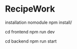 # RecipeWork

installation nomodule
npm install/ 

cd frontend
npm run dev

cd backend
npm run start 
